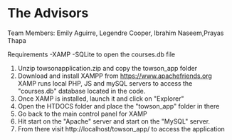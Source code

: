 # The Advisors
Team Members: Emily Aguirre, Legendre Cooper, Ibrahim Naseem,Prayas Thapa

Requirements
-XAMP
-SQLite to open the courses.db file

1. Unzip towsonapplication.zip and copy the towson_app folder
2. Download and install XAMPP from https://www.apachefriends.org
XAMP runs local PHP, JS and mySQL servers to access the "courses.db" database located in the code.
3. Once XAMP is installed, launch it and click on "Explorer"
4. Open the HTDOCS folder and place the "towson_app" folder in there
5. Go back to the main control panel for XAMP
6. Hit start on the "Apache" server and start on the "MySQL" server.
7. From there visit http://localhost/towson_app/ to access the application
